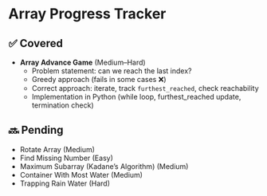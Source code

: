 # Array Progress Tracker

## ✅ Covered

- **Array Advance Game** (Medium–Hard)
  - Problem statement: can we reach the last index?
  - Greedy approach (fails in some cases ❌)
  - Correct approach: iterate, track `furthest_reached`, check reachability
  - Implementation in Python (while loop, furthest_reached update, termination check)

## 🔜 Pending

- Rotate Array (Medium)
- Find Missing Number (Easy)
- Maximum Subarray (Kadane’s Algorithm) (Medium)
- Container With Most Water (Medium)
- Trapping Rain Water (Hard)
